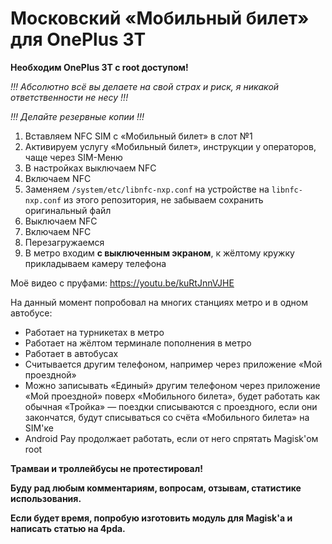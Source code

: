 # Московский «Мобильный билет» для OnePlus 3T

**Необходим OnePlus 3T с root доступом!**

*!!! Абсолютно всё вы делаете на свой страх и риск, я никакой ответственности не несу !!!*

*!!! Делайте резервные копии !!!*

1. Вставляем NFC SIM с «Мобильный билет» в слот №1
2. Активируем услугу «Мобильный билет», инструкции у операторов, чаще через SIM-Меню
3. В настройках выключаем NFC
4. Включаем NFC
5. Заменяем `/system/etc/libnfc-nxp.conf` на устройстве на `libnfc-nxp.conf` из этого репозитория, не забываем сохранить оригинальный файл
6. Выключаем NFC
7. Включаем NFC
8. Перезагружаемся
9. В метро входим **с выключенным экраном**, к жёлтому кружку прикладываем камеру телефона

Моё видео с пруфами: https://youtu.be/kuRtJnnVJHE

На данный момент попробовал на многих станциях метро и в одном автобусе:
 
* Работает на турникетах в метро
* Работает на жёлтом терминале пополнения в метро
* Работает в автобусах
* Считывается другим телефоном, например через приложение «Мой проездной»
* Можно записывать «Единый» другим телефоном через приложение «Мой проездной» поверх «Мобильного билета», будет работать как обычная «Тройка» — поездки списываются с проездного, если они закончатся, будут списываться со счёта «Мобильного билета» на SIM'ке
* Android Pay продолжает работать, если от него спрятать Magisk'ом root

**Трамваи и троллейбусы не протестировал!**

**Буду рад любым комментариям, вопросам, отзывам, статистике использования.**

**Если будет время, попробую изготовить модуль для Magisk'а и написать статью на 4pda.**
